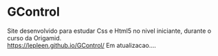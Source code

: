 # GControl
Site desenvolvido para estudar Css e Html5 no nivel iniciante, durante o curso da Origamid.<br/>
https://lepleen.github.io/GControl/
Em atualizacao....
